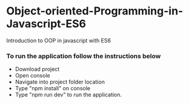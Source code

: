 # Object-oriented-Programming-in-Javascript-ES6
Introduction to OOP in javascript with ES6

### To run the application follow the instructions below
 - Download project
 - Open console
 - Navigate into project folder location
 - Type "npm install" on console
 - Type "npm run dev" to run the application.
